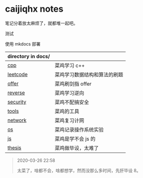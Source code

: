 # caijiqhx notes

笔记分着放太麻烦了，就都堆一起吧。

测试

使用 mkdocs 部署

| directory in docs/     |                              |
| ---------------------- | ---------------------------- |
| [cpp](./cpp)           | 菜鸡学习 c++                 |
| [leetcode](./leetcode) | 菜鸡学习数据结构和算法的刷题 |
| [offer](./offer)       | 菜鸡刷剑指 offer             |
| [reverse](./reverse)   | 菜鸡学习逆向                 |
| [security](./security) | 菜鸡不配搞安全               |
| [tools](./tools)       | 菜鸡的工具                   |
| [network](./network)   | 菜鸡复习计网                 |
| [os](./os)             | 菜鸡记录操作系统实验         |
| [js](./js)             | 菜鸡是学不会 js 的           |
| [thesis](./thesis)     | 菜鸡做毕设，太难了           |

> 2020-03-26 22:58
>
> 太菜了，啥都不会，啥都想学，然而没那么多时间，先肝毕设 8。